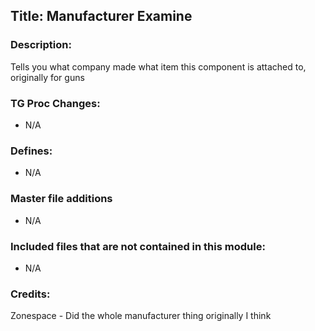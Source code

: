 ## Title: Manufacturer Examine

### Description:

Tells you what company made what item this component is attached to, originally for guns

### TG Proc Changes:

- N/A

### Defines:

- N/A

### Master file additions

- N/A

### Included files that are not contained in this module:

- N/A

### Credits:

Zonespace - Did the whole manufacturer thing originally I think
